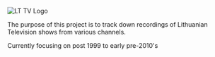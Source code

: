 ![LT TV Logo](https://github.com/Zorklis/LT-TV-Programa/assets/85455465/8af21558-6863-4625-adc1-d24045149992)

The purpose of this project is to track down recordings of Lithuanian Television shows from various channels.

Currently focusing on post 1999 to early pre-2010's
